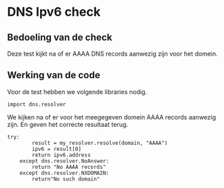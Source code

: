 # DNS Ipv6 check

## Bedoeling van de check
Deze test kijkt na of er AAAA DNS records aanwezig zijn voor het domein.

## Werking van de code
Voor de test hebben we volgende libraries nodig.
```
import dns.resolver
```

We kijken na of er voor het meegegeven domein AAAA records aanwezig zijn. En geven het correcte resultaat terug.
```
try:
        result = my_resolver.resolve(domain, "AAAA")
        ipv6 = result[0]
        return ipv6.address
    except dns.resolver.NoAnswer:
        return "No AAAA records"
    except dns.resolver.NXDOMAIN:
        return"No such domain"
```